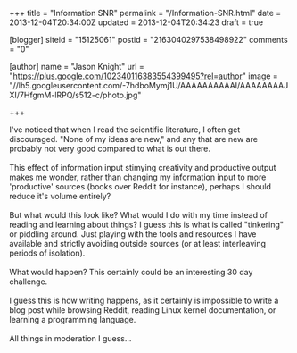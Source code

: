 +++
title = "Information SNR"
permalink = "/Information-SNR.html"
date = 2013-12-04T20:34:00Z
updated = 2013-12-04T20:34:23
draft = true

[blogger]
siteid = "15125061"
postid = "2163040297538498922"
comments = "0"

[author]
name = "Jason Knight"
url = "https://plus.google.com/102340116383554399495?rel=author"
image = "//lh5.googleusercontent.com/-7hdboMymj1U/AAAAAAAAAAI/AAAAAAAAJXI/7HfgmM-lRPQ/s512-c/photo.jpg"

+++

<div class="css-full-post-content js-full-post-content">
I've noticed that when I read the scientific literature, I often get discouraged. "None of my ideas are new," and any that are new are probably not very good compared to what is out there.<br /><br />This effect of information input stimying creativity and productive output makes me wonder, rather than changing my information input to more 'productive' sources (books over Reddit for instance), perhaps I should reduce it's volume entirely?<br /><br />But what would this look like? What would I do with my time instead of reading and learning about things? I guess this is what is called "tinkering" or piddling around. Just playing with the tools and resources I have available and strictly avoiding outside sources (or at least interleaving periods of isolation).<br /><br />What would happen? This certainly could be an interesting 30 day challenge.<br /><br />I guess this is how writing happens, as it certainly is impossible to write a blog post while browsing Reddit, reading Linux kernel documentation, or learning a programming language.<br /><br />All things in moderation I guess...
</div>